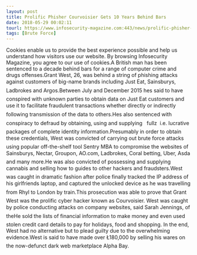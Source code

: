 ```yaml
---
layout: post
title: Prolific Phisher Courvoisier Gets 10 Years Behind Bars
date: 2018-05-29 00:02:11
tourl: https://www.infosecurity-magazine.com:443/news/prolific-phisher-courvoisier-10/
tags: [Brute Force]
---
```

Cookies enable us to provide the best experience possible and help us understand how visitors use our website. By browsing Infosecurity Magazine, you agree to our use of cookies.A British man has been sentenced to a decade behind bars for a range of computer crime and drugs offenses.Grant West, 26, was behind a string of phishing attacks against customers of big-name brands including Just Eat, Sainsburys, Ladbrokes and Argos.Between July and December 2015 hes said to have conspired with unknown parties to obtain data on Just Eat customers and use it to facilitate fraudulent transactions whether directly or indirectly following transmission of the data to others.Hes also sentenced with conspiracy to defraud by obtaining, using and supplying   fullz  i.e. lucrative packages of complete identity information.Presumably in order to obtain these credentials, West was convicted of carrying out brute force attacks using popular off-the-shelf tool Sentry MBA to compromise the websites of Sainsburys, Nectar, Groupon, AO.com, Ladbrokes, Coral betting, Uber, Asda and many more.He was also convicted of possessing and supplying cannabis and selling how to guides to other hackers and fraudsters.West was caught in dramatic fashion after police finally tracked the IP address of his girlfriends laptop, and captured the unlocked device as he was travelling from Rhyl to London by train.This prosecution was able to prove that Grant West was the prolific cyber hacker known as Courvoisier. West was caught by police conducting attacks on company websites, said Sarah Jennings, of theHe sold the lists of financial information to make money and even used stolen credit card details to pay for holidays, food and shopping. In the end, West had no alternative but to plead guilty due to the overwhelming evidence.West is said to have made over Ł180,000 by selling his wares on the now-defunct dark web marketplace Alpha Bay.